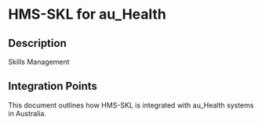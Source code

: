 # HMS-SKL for au_Health

## Description

Skills Management

## Integration Points

This document outlines how HMS-SKL is integrated with au_Health systems in Australia.
